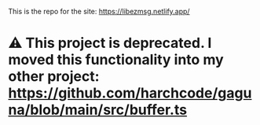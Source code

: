 This is the repo for the site: https://libezmsg.netlify.app/

# :warning: This project is deprecated. I moved this functionality into my other project: https://github.com/harchcode/gaguna/blob/main/src/buffer.ts

